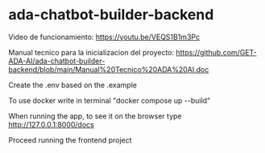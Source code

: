 # ada-chatbot-builder-backend
Video de funcionamiento: https://youtu.be/VEQS1B1m3Pc

Manual tecnico para la inicializacion del proyecto: https://github.com/GET-ADA-AI/ada-chatbot-builder-backend/blob/main/Manual%20Tecnico%20ADA%20AI.doc

Create the .env based on the .example

To use docker write in terminal
"docker compose up --build"

When running the app, to see it on the browser type http://127.0.0.1:8000/docs

Proceed running the frontend project
